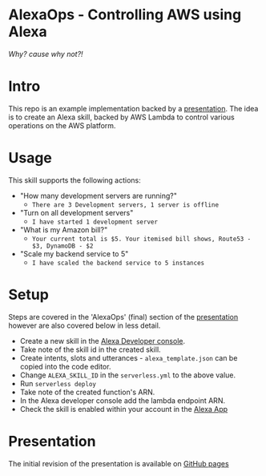 # AlexaOps - Controlling AWS using Alexa
_Why? cause why not?!_

# Intro

This repo is an example implementation backed by a [presentation](https://chrislennon.github.io/AlexaOps-Presentation/). The idea is to create an Alexa skill, backed by AWS Lambda to control various operations on the AWS platform.

# Usage

This skill supports the following actions:

- "How many development servers are running?"
    - `There are 3 Development servers, 1 server is offline`
- "Turn on all development servers"
    - `I have started 1 development server`
- "What is my Amazon bill?"
    - `Your current total is $5. Your itemised bill shows, Route53 - $3, DynamoDB - $2`
- "Scale my backend service to 5"
    - `I have scaled the backend service to 5 instances`

# Setup

Steps are covered in the 'AlexaOps' (final) section of the [presentation](https://chrislennon.github.io/AlexaOps-Presentation/) however are also covered below in less detail.

- Create a new skill in the [Alexa Developer console](https://developer.amazon.com/edw/home.html#/).
- Take note of the skill id in the created skill.
- Create intents, slots and utterances - `alexa_template.json` can be copied into the code editor.
- Change `ALEXA_SKILL_ID` in the `serverless.yml` to the above value.
- Run `serverless deploy`
- Take note of the created function's ARN.
- In the Alexa developer console add the lambda endpoint ARN.
- Check the skill is enabled within your account in the [Alexa App](https://alexa.amazon.com/)

# Presentation

The initial revision of the presentation is available on [GitHub pages](https://chrislennon.github.io/AlexaOps-Presentation/)
